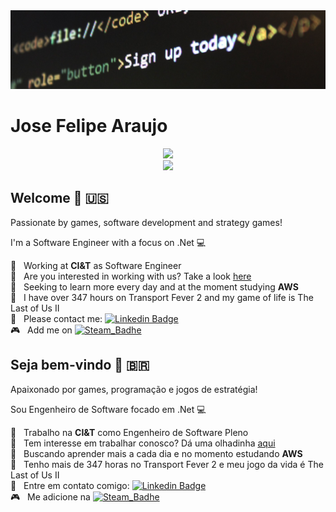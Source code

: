 <img width="auto" src="https://github.com/jfelipearaujo/jfelipearaujo/blob/main/banner.jpg">

# Jose Felipe Araujo

<div align="center">
 <img src="https://github-readme-stats.vercel.app/api/top-langs/?username=jfelipearaujo&hide=javascript,HTML,CSS&layout=compact&langs_count=16&theme=dark"/>
 
 <br />
 
 <img src="https://github-readme-stats.vercel.app/api?username=jfelipearaujo&show_icons=true&theme=dark" />
</div>
 
## Welcome 👋 🇺🇸
Passionate by games, software development and strategy games!

I'm a Software Engineer with a focus on .Net :computer:

 :office:  &nbsp; Working at **CI&T** as Software Engineer
 <br/> :construction_worker: &nbsp; Are you interested in working with us? Take a look [here](https://ciandt.com/us/en-us/careers/open-positions)
 <br/> :purple_heart: &nbsp; Seeking to learn more every day and at the moment studying <b>AWS</b>
 <br/> 💬  &nbsp; I have over 347 hours on Transport Fever 2 and my game of life is The Last of Us II
 <br/> :email: &nbsp; Please contact me: [![Linkedin Badge](https://img.shields.io/badge/Jose%20Felipe%20Araujo-blue?style=flat-square&logo=Linkedin&logoColor=white&link=https://www.linkedin.com/in/jsfelipearaujo/)](https://www.linkedin.com/in/jsfelipearaujo/)
 <br/> :video_game: &nbsp; Add me on [![Steam_Badhe](https://img.shields.io/badge/steam-jfelipearaujo-lightgrey)](https://steamcommunity.com/id/jsfelipearaujo/)

## Seja bem-vindo 👋 🇧🇷
Apaixonado por games, programação e jogos de estratégia!

Sou Engenheiro de Software focado em .Net :computer:

 :office:  &nbsp; Trabalho na **CI&T** como Engenheiro de Software Pleno
 <br/> :construction_worker: &nbsp; Tem interesse em trabalhar conosco? Dá uma olhadinha [aqui](https://ciandt.com/br/pt-br/carreiras/oportunidades)
 <br/> :purple_heart: &nbsp; Buscando aprender mais a cada dia e no momento estudando <b>AWS</b>
 <br/> 💬  &nbsp; Tenho mais de 347 horas no Transport Fever 2 e meu jogo da vida é The Last of Us II
 <br/> :email: &nbsp; Entre em contato comigo: [![Linkedin Badge](https://img.shields.io/badge/Jose%20Felipe%20Araujo-blue?style=flat-square&logo=Linkedin&logoColor=white&link=https://www.linkedin.com/in/jsfelipearaujo/)](https://www.linkedin.com/in/jsfelipearaujo/)
 <br/> :video_game: &nbsp; Me adicione na [![Steam_Badhe](https://img.shields.io/badge/steam-jfelipearaujo-lightgrey)](https://steamcommunity.com/id/jsfelipearaujo/)
